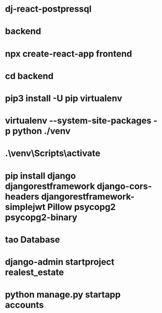 # dj-react-postpressql

# backend

# npx create-react-app frontend

# cd backend

# pip3 install -U pip virtualenv

# virtualenv --system-site-packages -p python ./venv

# .\venv\Scripts\activate

# pip install django djangorestframework django-cors-headers djangorestframework-simplejwt Pillow psycopg2 psycopg2-binary

# tao Database

# django-admin startproject realest_estate

# python manage.py startapp accounts
